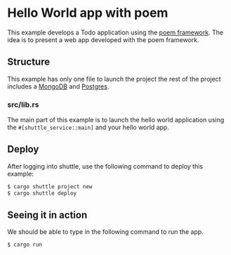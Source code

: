 # Hello World app with poem

This example develops a Todo application using the [poem framework](https://docs.rs/poem/latest/poem/).
The idea is to present a web app developed with the poem framework.

## Structure
This example has only one file to launch the project the rest of the project includes a [MongoDB](https://github.com/shuttle-hq/examples/tree/main/poem/mongodb) and [Postgres](https://github.com/shuttle-hq/examples/tree/main/poem/postgres).

### src/lib.rs
The main part of this example is to launch the hello world application using the `#[shuttle_service::main]` and your hello world app. 

## Deploy 

After logging into shuttle, use the following command to deploy this example:

```sh
$ cargo shuttle project new
$ cargo shuttle deploy
```

## Seeing it in action
We should be able to type in the following command to run the app.
```sh
$ cargo run
```


